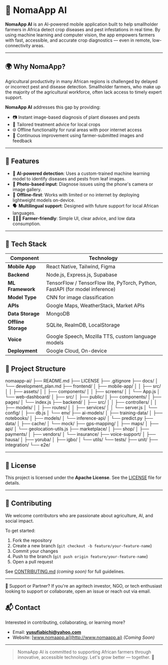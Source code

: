 # 🌱 NomaApp AI

**NomaApp AI** is an AI-powered mobile application built to help smallholder farmers in Africa detect crop diseases and pest infestations in real time. By using machine learning and computer vision, the app empowers farmers with fast, accessible, and accurate crop diagnostics — even in remote, low-connectivity areas.

---

## 🌍 Why NomaApp?

Agricultural productivity in many African regions is challenged by delayed or incorrect pest and disease detection. Smallholder farmers, who make up the majority of the agricultural workforce, often lack access to timely expert support.

**NomaApp AI** addresses this gap by providing:
- 📷 Instant image-based diagnosis of plant diseases and pests
- 🌽 Tailored treatment advice for local crops
- 🌐 Offline functionality for rural areas with poor internet access
- 🔄 Continuous improvement using farmer-submitted images and feedback

---

## 🚀 Features

- 🤖 **AI-powered detection**: Uses a custom-trained machine learning model to identify diseases and pests from leaf images.
- 📸 **Photo-based input**: Diagnose issues using the phone's camera or image gallery.
- 📡 **Offline-first**: Works with limited or no internet by deploying lightweight models on-device.
- 🗣️ **Multilingual support**: Designed with future support for local African languages.
- 🧑🏾‍🌾 **Farmer-friendly**: Simple UI, clear advice, and low data consumption.

---

## 🧠 Tech Stack

| Component           | Technology                     |
|---------------------|--------------------------------|
| **Mobile App**      | React Native, Tailwind, Figma                   
| **Backend**         | Node.js, Express.js, Supabase  
| **ML Framework**    | TensorFlow / TensorFlow lite, PyTorch, Python, FastAPI (for model inference)
| **Model Type**      | CNN for image classification   
| **APIs**            | Google Maps, WeatherStack, Market APIs                        
| **Data Storage**    | MongoDB                        
| **Offline Storage** | SQLite, RealmDB, LocalStorage  
| **Voice**           | Google Speech, Mozilla TTS, custom language models
| **Deployment**      | Google Cloud, On-device        



## 📁 Project Structure

nomaapp-ai/
├── README.md
├── LICENSE
├── .gitignore
├── docs/
│   └── development_plan.md
├── frontend/
│   ├── mobile-app/
│   │   ├── src/
│   │   ├── assets/
│   │   ├── components/
│   │   ├── screens/
│   │   └── App.js
│   └── web-dashboard/
│       ├── src/
│       ├── public/
│       ├── components/
│       ├── pages/
│       └── index.js
├── backend/
│   ├── src/
│   │   ├── controllers/
│   │   ├── models/
│   │   ├── routes/
│   │   ├── services/
│   │   └── server.js
│   └── config/
│       ├── db.js
│       └── env/
├── ai-models/
│   ├── training-data/
│   ├── notebooks/
│   ├── models/
│   └── inference-api/
│       └── predict.py
├── data/
│   ├── cache/
│   └── mock/
├── gps-mapping/
│   ├── maps/
│   ├── api/
│   └── geolocation-utils.js
├── marketplace/
│   ├── shop/
│   ├── payments/
│   ├── vendors/
│   └── insurance/
├── voice-support/
│   ├── hausa/
│   ├── yoruba/
│   ├── igbo/
│   └── utils/
└── tests/
    ├── unit/
    ├── integration/
    └── e2e/




---

## 📄 License

This project is licensed under the **Apache License**. See the [LICENSE](LICENSE) file for details.

---

## 🤝 Contributing

We welcome contributors who are passionate about agriculture, AI, and social impact.

To get started:

1. Fork the repository
2. Create a new branch (`git checkout -b feature/your-feature-name`)
3. Commit your changes
4. Push to the branch (`git push origin feature/your-feature-name`)
5. Open a pull request

See [CONTRIBUTING.md](CONTRIBUTING.md) *(coming soon)* for full guidelines.

---

🙌 Support or Partner?
If you're an agritech investor, NGO, or tech enthusiast looking to support or collaborate, open an issue or reach out via email.


## 📬 Contact

Interested in contributing, collaborating, or learning more?

- Email: **yusufiabichi@yahoo.com**
- Website: [www.nomaapp.ai](http://www.nomaapp.ai) *(Coming Soon)*

---

> NomaApp AI is committed to supporting African farmers through innovative, accessible technology. Let's grow better — together. 🌾
